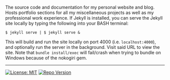 The source code and documentation for my personal website and blog. Hosts portfolio sections for all my miscellaneous projects as well as my professional work experience. If Jekyll is installed, you can serve the Jekyll site locally by typing the following into your BASH terminal:
```
$ jekyll serve | $ jekyll serve &
```
This will build and run the site locally on port 4000 (i.e. `localhost:4000`), and optionally run the server in the background. Visit said URL to view the site. Note that `bundle install/exec` will fail/crash when trying to bundle on Windows because of the nokogiri gem.

---

[![License: MIT](https://img.shields.io/github/license/mashape/apistatus.svg)](https://opensource.org/licenses/MIT) [![Repo Version](https://img.shields.io/badge/version-1.0.0-blue.svg)](https://img.shields.io/badge/version-1.0.0-blue.svg)
